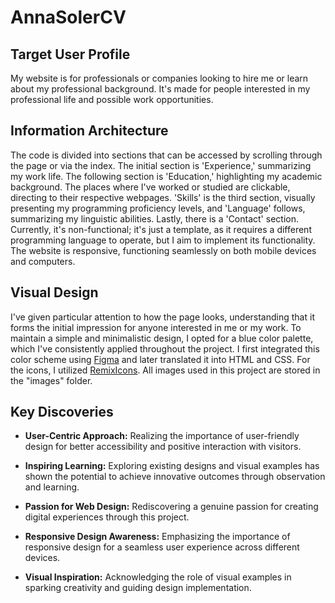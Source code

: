 # AnnaSolerCV

## Target User Profile
My website is for professionals or companies looking to hire me or learn about my professional background. It's made for people interested in my professional life and possible work opportunities.

## Information Architecture
The code is divided into sections that can be accessed by scrolling through the page or via the index. The initial section is 'Experience,' summarizing my work life. The following section is 'Education,' highlighting my academic background. The places where I've worked or studied are clickable, directing to their respective webpages. 'Skills' is the third section, visually presenting my programming proficiency levels, and 'Language' follows, summarizing my linguistic abilities. Lastly, there is a 'Contact' section. Currently, it's non-functional; it's just a template, as it requires a different programming language to operate, but I aim to implement its functionality. The website is responsive, functioning seamlessly on both mobile devices and computers. 

## Visual Design
I've given particular attention to how the page looks, understanding that it forms the initial impression for anyone interested in me or my work. To maintain a simple and minimalistic design, I opted for a blue color palette, which I've consistently applied throughout the project. I first integrated this color scheme using [Figma](https://www.figma.com/file/aqxNkHoEJwUuBvawBmOTrO/Untitled?type=design&node-id=1%3A2&mode=design&t=3ib7nay0jW75K4s3-1) and later translated it into HTML and CSS. For the icons, I utilized [RemixIcons](https://remixicon.com/). All images used in this project are stored in the "images" folder.

## Key Discoveries

- **User-Centric Approach:** Realizing the importance of user-friendly design for better accessibility and positive interaction with visitors.

- **Inspiring Learning:** Exploring existing designs and visual examples has shown the potential to achieve innovative outcomes through observation and learning.

- **Passion for Web Design:** Rediscovering a genuine passion for creating digital experiences through this project.

- **Responsive Design Awareness:** Emphasizing the importance of responsive design for a seamless user experience across different devices.

- **Visual Inspiration:** Acknowledging the role of visual examples in sparking creativity and guiding design implementation.






